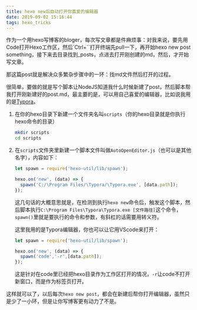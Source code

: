 ```yaml
---
title: hexo new后自动打开你喜爱的编辑器
date: 2019-09-02 15:16:44
tags: hexo_tricks
---
```


作为一个用hexo写博客的bloger，每次写文章都是件麻烦事：对我来说，要先用Code打开Hexo工作区，然后`Ctrl+``打开终端先pull一下，再开始hexo new post something，接下来去目录找到_posts，点进去打开刚创建的md，然后，才开始写文章。

那这篇post就是解决众多繁杂步骤中的一环：找md文件然后打开的过程。

<!---more---->

很简单，要做的就是写个脚本让NodeJS知道我什么时候新建了post，然后脚本帮我打开刚新建好的post.md，最主要的是，可以用自己喜爱的编辑器，比如说我用的是[Typora](https://typora.io/)。

1. 在你的hexo目录下新建一个文件夹名叫`scripts`（你的hexo目录就是你执行hexo命令的目录）

	```bash
	mkdir scripts
	cd scripts
	```

2. 在`scripts`文件夹里新建一个脚本文件叫做`AutoOpenEditor.js`（也可以是其他名字），内容如下：

   ```js
   let spawn = require('hexo-util/lib/spawn');
   
   hexo.on('new', (data) => {
     spawn('C:/\Program Files/\Typora/\Typora.exe', [data.path]);
   });
   ```

   这几句话的大概意思就是，在检测到执行`hexo new`命令后，触发这个脚本，然后脚本执行`C:\Program Files\Typora\Typora.exe [文件路径]`这个命令，`spawn()`里就是要执行的命令和参数，有斜杠的话需要用转义符。

   这里我用的是Typora编辑器，你也可以让它用VScode来打开：

   ```js
   let spawn = require('hexo-util/lib/spawn');
   
   hexo.on('new', (data) => {
     spawn('code','-r',[data.path]);
   });
   ```

   这是针对在code里已经把hexo目录作为工作区打开的情况，`-r`让code不打开新窗口，而是作为标签页打开。

这样就可以了，以后每次`hexo new post`，都会在新建后帮你打开编辑器，虽然只是少了一小环，但是让你写博客更有动力了不是。